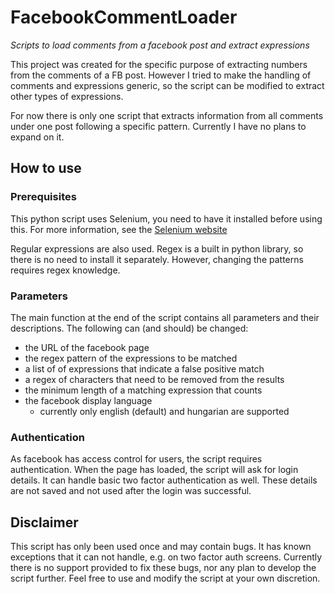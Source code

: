 # FacebookCommentLoader
*Scripts to load comments from a facebook post and extract expressions*

This project was created for the specific purpose of extracting numbers from the comments of a FB post. However I tried to make the handling of comments and expressions generic, so the script can be modified to extract other types of expressions.

For now there is only one script that extracts information from all comments under one post following a specific pattern. Currently I have no plans to expand on it.

## How to use
### Prerequisites
This python script uses Selenium, you need to have it installed before using this. For more information, see the [Selenium website](https://pypi.org/project/selenium/)

Regular expressions are also used. Regex is a built in python library, so there is no need to install it separately. However, changing the patterns requires regex knowledge. 

### Parameters
The main function at the end of the script contains all parameters and their descriptions.
The following can (and should) be changed:
- the URL of the facebook page
- the regex pattern of the expressions to be matched
- a list of of expressions that indicate a false positive match
- a regex of characters that need to be removed from the results
- the minimum length of a matching expression that counts
- the facebook display language
  - currently only english (default) and hungarian are supported

### Authentication
As facebook has access control for users, the script requires authentication. When the page has loaded, the script will ask for login details. It can handle basic two factor authentication as well. These details are not saved and not used after the login was successful.

## Disclaimer
This script has only been used once and may contain bugs. It has known exceptions that it can not handle, e.g. on two factor auth screens.
Currently there is no support provided to fix these bugs, nor any plan to develop the script further. Feel free to use and modify the script at your own discretion.
